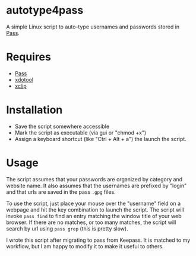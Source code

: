 # autotype4pass
A simple Linux script to auto-type usernames and passwords stored in [Pass](https://www.passwordstore.org/). 

# Requires
- [Pass](https://www.passwordstore.org/)
- [xdotool](http://www.semicomplete.com/projects/xdotool)
- [xclip](https://github.com/astrand/xclip)

# Installation
- Save the script somewhere accessible
- Mark the script as executable (via gui or "chmod +x")
- Assign a keyboard shortcut (like "Ctrl + Alt + a") the launch the script. 

# Usage
The script assumes that your passwords are organized by category and website name.
It also assumes that the usernames are prefixed by "login" and that urls are saved in the pass `.gpg` files.

To use the script, just place your mouse over the "username" field on a webpage and hit the key combination to launch the script. 
The script will invoke `pass find` to find an entry matching the window title of your web browser. 
If there are no matches, or too many matches, the script will search by url using `pass grep` (this is pretty slow).

I wrote this script after migrating to pass from Keepass. It is matched to my workflow, but I am happy to modify it to make it useful to others. 
